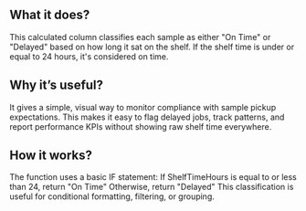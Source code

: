 ## What it does?
This calculated column classifies each sample as either "On Time" or "Delayed" based on how long it sat on the shelf. If the shelf time is under or equal to 24 hours, it's considered on time.

## Why it’s useful?
It gives a simple, visual way to monitor compliance with sample pickup expectations. This makes it easy to flag delayed jobs, track patterns, and report performance KPIs without showing raw shelf time everywhere.

## How it works?
The function uses a basic IF statement:
If ShelfTimeHours is equal to or less than 24, return "On Time"
Otherwise, return "Delayed"
This classification is useful for conditional formatting, filtering, or grouping.
